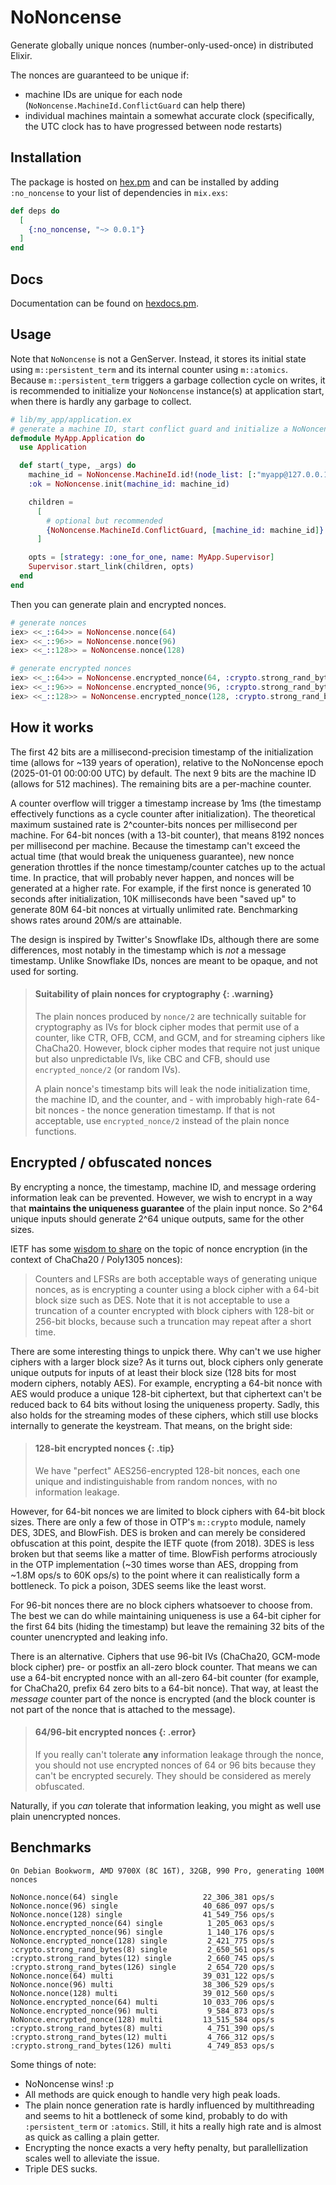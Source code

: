 # NoNoncense

Generate globally unique nonces (number-only-used-once) in distributed Elixir.

The nonces are guaranteed to be unique if:

- machine IDs are unique for each node (`NoNoncense.MachineId.ConflictGuard` can help there)
- individual machines maintain a somewhat accurate clock (specifically, the UTC clock has to have progressed between node restarts)

## Installation

The package is hosted on [hex.pm](https://hex.pm/packages/no_noncense) and can be installed by adding `:no_noncense` to your list of dependencies in `mix.exs`:

```elixir
def deps do
  [
    {:no_noncense, "~> 0.0.1"}
  ]
end
```

## Docs

Documentation can be found on [hexdocs.pm](https://hexdocs.pm/no_noncense/).

## Usage

Note that `NoNoncense` is not a GenServer. Instead, it stores its initial state using `m::persistent_term` and its internal counter using `m::atomics`. Because `m::persistent_term` triggers a garbage collection cycle on writes, it is recommended to initialize your `NoNoncense` instance(s) at application start, when there is hardly any garbage to collect.

```elixir
# lib/my_app/application.ex
# generate a machine ID, start conflict guard and initialize a NoNoncense instance
defmodule MyApp.Application do
  use Application

  def start(_type, _args) do
    machine_id = NoNoncense.MachineId.id!(node_list: [:"myapp@127.0.0.1"])
    :ok = NoNoncense.init(machine_id: machine_id)

    children =
      [
        # optional but recommended
        {NoNoncense.MachineId.ConflictGuard, [machine_id: machine_id]}
      ]

    opts = [strategy: :one_for_one, name: MyApp.Supervisor]
    Supervisor.start_link(children, opts)
  end
end
```

Then you can generate plain and encrypted nonces.

```elixir
# generate nonces
iex> <<_::64>> = NoNoncense.nonce(64)
iex> <<_::96>> = NoNoncense.nonce(96)
iex> <<_::128>> = NoNoncense.nonce(128)

# generate encrypted nonces
iex> <<_::64>> = NoNoncense.encrypted_nonce(64, :crypto.strong_rand_bytes(24))
iex> <<_::96>> = NoNoncense.encrypted_nonce(96, :crypto.strong_rand_bytes(24))
iex> <<_::128>> = NoNoncense.encrypted_nonce(128, :crypto.strong_rand_bytes(32))
```

## How it works

The first 42 bits are a millisecond-precision timestamp of the initialization time (allows for ~139 years of operation), relative to the NoNoncense epoch (2025-01-01 00:00:00 UTC) by default. The next 9 bits are the machine ID (allows for 512 machines). The remaining bits are a per-machine counter.

A counter overflow will trigger a timestamp increase by 1ms (the timestamp effectively functions as a cycle counter after initialization). The theoretical maximum sustained rate is 2^counter-bits nonces per millisecond per machine. For 64-bit nonces (with a 13-bit counter), that means 8192 nonces per millisecond per machine. Because the timestamp can't exceed the actual time (that would break the uniqueness guarantee), new nonce generation throttles if the nonce timestamp/counter catches up to the actual time. In practice, that will probably never happen, and nonces will be generated at a higher rate. For example, if the first nonce is generated 10 seconds after initialization, 10K milliseconds have been "saved up" to generate 80M 64-bit nonces at virtually unlimited rate. Benchmarking shows rates around 20M/s are attainable.

The design is inspired by Twitter's Snowflake IDs, although there are some differences, most notably in the timestamp which is _not_ a message timestamp. Unlike Snowflake IDs, nonces are meant to be opaque, and not used for sorting.

> #### Suitability of plain nonces for cryptography {: .warning}
>
> The plain nonces produced by `nonce/2` are technically suitable for cryptography as IVs for block cipher modes that permit use of a counter, like CTR, OFB, CCM, and GCM, and for streaming ciphers like ChaCha20. However, block cipher modes that require not just unique but also unpredictable IVs, like CBC and CFB, should use `encrypted_nonce/2` (or random IVs).
>
> A plain nonce's timestamp bits will leak the node initialization time, the machine ID, and the counter, and - with improbably high-rate 64-bit nonces - the nonce generation timestamp. If that is not acceptable, use `encrypted_nonce/2` instead of the plain nonce functions.

## Encrypted / obfuscated nonces

By encrypting a nonce, the timestamp, machine ID, and message ordering information leak can be prevented. However, we wish to encrypt in a way that **maintains the uniqueness guarantee** of the plain input nonce. So 2^64 unique inputs should generate 2^64 unique outputs, same for the other sizes.

IETF has some [wisdom to share](https://datatracker.ietf.org/doc/html/rfc8439#section-4) on the topic of nonce encryption (in the context of ChaCha20 / Poly1305 nonces):

> Counters and LFSRs are both acceptable ways of generating unique nonces, as is encrypting a counter using a block cipher with a 64-bit block size such as DES. Note that it is not acceptable to use a truncation of a counter encrypted with block ciphers with 128-bit or 256-bit blocks, because such a truncation may repeat after a short time.

There are some interesting things to unpick there. Why can't we use higher ciphers with a larger block size? As it turns out, block ciphers only generate unique outputs for inputs of at least their block size (128 bits for most modern ciphers, notably AES). For example, encrypting a 64-bit nonce with AES would produce a unique 128-bit ciphertext, but that ciphertext can't be reduced back to 64 bits without losing the uniqueness property. Sadly, this also holds for the streaming modes of these ciphers, which still use blocks internally to generate the keystream. That means, on the bright side:

> #### 128-bit encrypted nonces {: .tip}
>
> We have "perfect" AES256-encrypted 128-bit nonces, each one unique and indistinguishable from random nonces, with no information leakage.

However, for 64-bit nonces we are limited to block ciphers with 64-bit block sizes. There are only a few of those in OTP's `m::crypto` module, namely DES, 3DES, and BlowFish. DES is broken and can merely be considered obfuscation at this point, despite the IETF quote (from 2018). 3DES is less broken but that seems like a matter of time. BlowFish performs atrociously in the OTP implementation (~30 times worse than AES, dropping from ~1.8M ops/s to 60K ops/s) to the point where it can realistically form a bottleneck. To pick a poison, 3DES seems like the least worst.

For 96-bit nonces there are no block ciphers whatsoever to choose from. The best we can do while maintaining uniqueness is use a 64-bit cipher for the first 64 bits (hiding the timestamp) but leave the remaining 32 bits of the counter unencrypted and leaking info.

There is an alternative. Ciphers that use 96-bit IVs (ChaCha20, GCM-mode block cipher) pre- or postfix an all-zero block counter. That means we can use a 64-bit encrypted nonce with an all-zero 64-bit counter (for example, for ChaCha20, prefix 64 zero bits to a 64-bit nonce). That way, at least the _message_ counter part of the nonce is encrypted (and the block counter is not part of the nonce that is attached to the message).

> #### 64/96-bit encrypted nonces {: .error}
>
> If you really can't tolerate **any** information leakage through the nonce, you should not use encrypted nonces of 64 or 96 bits because they can't be encrypted securely. They should be considered as merely obfuscated.

Naturally, if you _can_ tolerate that information leaking, you might as well use plain unencrypted nonces.

## Benchmarks

```
On Debian Bookworm, AMD 9700X (8C 16T), 32GB, 990 Pro, generating 100M nonces

NoNonce.nonce(64) single                   22_306_381 ops/s
NoNonce.nonce(96) single                   40_686_097 ops/s
NoNonce.nonce(128) single                  41_549_756 ops/s
NoNonce.encrypted_nonce(64) single          1_205_063 ops/s
NoNonce.encrypted_nonce(96) single          1_140_176 ops/s
NoNonce.encrypted_nonce(128) single         2_421_775 ops/s
:crypto.strong_rand_bytes(8) single         2_650_561 ops/s
:crypto.strong_rand_bytes(12) single        2_660_745 ops/s
:crypto.strong_rand_bytes(126) single       2_654_720 ops/s
NoNonce.nonce(64) multi                    39_031_122 ops/s
NoNonce.nonce(96) multi                    38_306_529 ops/s
NoNonce.nonce(128) multi                   39_012_560 ops/s
NoNonce.encrypted_nonce(64) multi          10_033_706 ops/s
NoNonce.encrypted_nonce(96) multi           9_584_873 ops/s
NoNonce.encrypted_nonce(128) multi         13_515_584 ops/s
:crypto.strong_rand_bytes(8) multi          4_751_390 ops/s
:crypto.strong_rand_bytes(12) multi         4_766_312 ops/s
:crypto.strong_rand_bytes(126) multi        4_749_853 ops/s
```

Some things of note:

- NoNoncense wins! :p
- All methods are quick enough to handle very high peak loads.
- The plain nonce generation rate is hardly influenced by multithreading and seems to hit a bottleneck of some kind, probably to do with `:persistent_term` or `:atomics`. Still, it hits a really high rate and is almost as quick as calling a plain getter.
- Encrypting the nonce exacts a very hefty penalty, but parallellization scales well to alleviate the issue.
- Triple DES sucks.
